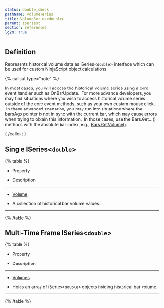 ```yaml
---
status: double_check
pathName: volumeseries
title: VolumeSeries<double>
parent: iseriest
section: references
lg2m: true
---
```


## Definition

Represents historical volume data as ISeries<`double`> interface which can be used for custom NinjaScript object calculations

{% callout type="note" %}

In most cases, you will access the historical volume series using a core event handler such as OnBarUpdate.  For more advance developers, you may find situations where you wish to access historical volume series outside of the core event methods, such as your own custom mouse click.  In these advanced scenarios, you may run into situations where the barsAgo pointer is not in sync with the current bar, which may cause errors when trying to obtain this information.  In those cases, use the Bars.Get...() methods with the absolute bar index, e.g., [Bars.GetVolume()](getvolume).

{ /callout }

## Single ISeries<`double`>

{% table %}

* Property

* Description

---

* [Volume](source_files/iseries_volume.md)

* A collection of historical bar volume values.

---

{% /table %}

## Multi-Time Frame ISeries<`double`>

{% table %}

* Property

* Description

---

* [Volumes](source_files/iseries_volumes.md)

* Holds an array of ISeries<`double`> objects holding historical bar volume.

---

{% /table %}
